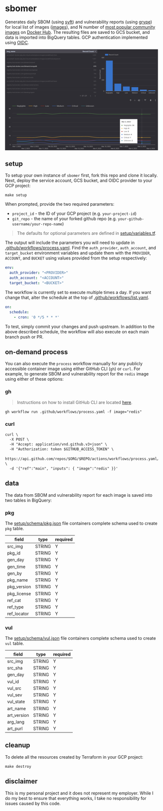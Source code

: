 # sbomer 

Generates daily SBOM (using [syft](https://github.com/anchore/syft)) and vulnerability reports (using [grype](https://github.com/anchore/grype)) for local list of images ([images](./images)), and N number of [most popular community images](https://hub.docker.com/api/content/v1/products/search?page=1&page_size=20&q=%2B&source=community&type=image%2Cbundle) on [Docker Hub](https://hub.docker.com/). The resulting files are saved to GCS bucket, and data is imported into BigQuery tables. GCP authentication implemented using [OIDC](https://cloud.google.com/identity-platform/docs/web/oidc). 

![](images/vuln-dash.png)

## setup 

To setup your own instance of `sbomer` first, fork this repo and clone it locally. Next, deploy the service account, GCS bucket, and OIDC provider to your GCP project: 


```shell
make setup
```

When prompted, provide the two required parameters: 

* `project_id` - the ID of your GCP project (e.g. `your-project-id`)
* `git_repo` - the name of your forked github repo (e.g. `your-github-username/your-repo-name`)

> The defaults for optional parameters are defined in [setup/variables.tf](setup/variables.tf).

The output will include the parameters you will need to update in [.github/workflows/process.yaml](.github/workflows/process.yaml). Find the `auth_provider`, `auth_account`, and `target_bucket` environment variables and update them with the `PROVIDER`, `ACCOUNT`, and `BUCKET` using values provided from the setup respectively:

```yaml
env:
  auth_provider: "<PROVIDER>"
  auth_account: "<ACCOUNT>"
  target_bucket: "<BUCKET>"
```

The workflow is currently set to execute multiple times a day. If you want change that, alter the schedule at the top of [.github/workflows/list.yaml](.github/workflows/list.yaml). 

```yaml
on:
  schedule:
    - cron: '0 */5 * * *'
```

To test, simply commit your changes and push upstream. In addition to the above described schedule, the workflow will also execute on each main branch push or PR. 

## on-demand process

You can also execute the `process` workflow manually for any publicly accessible container image using either GitHub CLI (`gh`) or `curl`. For example, to generate SBOM and vulnerability report for the `redis` image using either of these options:

### gh

> Instructions on how to install GitHub CLI are located [here](https://cli.github.com/manual/installation).

```shell
gh workflow run .github/workflows/process.yaml -f image="redis"
```

### curl 

```shell
curl \
  -X POST \
  -H "Accept: application/vnd.github.v3+json" \
  -H "Authorization: token $GITHUB_ACCESS_TOKEN" \
  https://api.github.com/repos/$ORG/$REPO/actions/workflows/process.yaml/dispatches \
  -d '{"ref":"main", "inputs": { "image":"redis" }}'
```

## data

The data from SBOM and vulnerability report for each image is saved into two tables in BigQuery:

### pkg 

The [setup/schema/pkg.json](setup/schema/pkg.json) file containers complete schema used to create `pkg` table.

| field | type  | required |
| ----- | ----- | ------- |
| src_img	| STRING | Y |
| pkg_id	| STRING |	Y |			
| gen_day	| STRING |	Y |			
| gen_time	| STRING |	Y |			
| gen_by	| STRING |	Y |			
| pkg_name	| STRING |	Y |			
| pkg_version	| STRING |	Y |			
| pkg_license	| STRING |	Y |			
| ref_cat	| STRING |	Y |			
| ref_type	| STRING |	Y |			
| ref_locator	| STRING |	Y |

### vul 

The [setup/schema/vul.json](setup/schema/vul.json) file containers complete schema used to create `vul` table.

| field | type  | required |
| ----- | ----- | ------- |
| src_img	| STRING |	Y |			
| src_sha	| STRING |	Y |
| gen_day	| STRING |	Y |		
| vul_id	| STRING |	Y |		
| vul_src	| STRING |	Y |		
| vul_sev	| STRING |	Y |	
| vul_state	| STRING |	Y |		
| art_name	| STRING |	Y |		
| art_version	| STRING |	Y |		
| arg_lang	| STRING |	Y |		
| art_purl	| STRING |	Y |

## cleanup

To delete all the resources created by Terraform in your GCP project: 

```shell
make destroy
```

## disclaimer

This is my personal project and it does not represent my employer. While I do my best to ensure that everything works, I take no responsibility for issues caused by this code.
